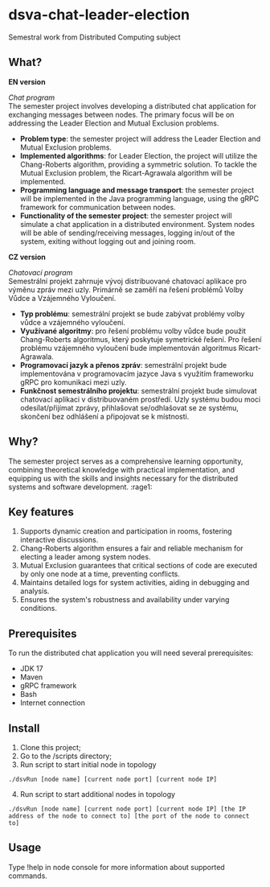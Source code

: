 # dsva-chat-leader-election
Semestral work from Distributed Computing subject
## What?

**EN version**

*Chat program* </br>
The semester project involves developing a distributed chat application for exchanging messages between nodes. The primary focus will be on addressing the Leader Election and Mutual Exclusion problems.

- **Problem type**: the semester project will address the Leader Election and Mutual Exclusion problems.
- **Implemented algorithms**: for Leader Election, the project will utilize the Chang-Roberts algorithm, providing a symmetric solution. To tackle the Mutual Exclusion problem, the Ricart-Agrawala algorithm will be implemented.
- **Programming language and message transport**: the semester project will be implemented in the Java programming language, using the gRPC framework for communication between nodes.
- **Functionality of the semester project**: the semester project will simulate a chat application in a distributed environment. System nodes will be able of sending/receiving messages, logging in/out of the system, exiting without logging out and joining room.

**CZ version**

*Chatovací program* </br>
Semestrální projekt zahrnuje vývoj distribuované chatovací aplikace pro výměnu zpráv mezi uzly. Primárně se zaměří na řešení problémů Volby Vůdce a Vzájemného Vyloučení.

- **Typ problému**: semestrální projekt se bude zabývat problémy volby vůdce a vzájemného vyloučení.
- **Využívané algoritmy**: pro řešení problému volby vůdce bude použit Chang-Roberts algoritmus, který poskytuje symetrické řešení. Pro řešení problému vzájemného vyloučení bude implementován algoritmus Ricart-Agrawala.
- **Programovací jazyk a přenos zpráv**: semestrální projekt bude implementována v programovacím jazyce Java s využitím frameworku gRPC pro komunikaci mezi uzly.
- **Funkčnost semestrálního projektu**: semestrální projekt bude simulovat chatovací aplikaci v distribuovaném prostředí. Uzly systému budou moci odesílat/přijímat zprávy, přihlašovat se/odhlašovat se ze systému, skončení bez odhlášení a připojovat se k místnosti.

## Why?

The semester project serves as a comprehensive learning opportunity, combining theoretical knowledge with practical implementation, and equipping us with the skills and insights necessary for the distributed systems and software development. :rage1:

## Key features

1. Supports dynamic creation and participation in rooms, fostering interactive discussions.
2. Chang-Roberts algorithm ensures a fair and reliable mechanism for electing a leader among system nodes.
3. Mutual Exclusion guarantees that critical sections of code are executed by only one node at a time, preventing conflicts.
4. Maintains detailed logs for system activities, aiding in debugging and analysis.
5. Ensures the system's robustness and availability under varying conditions.

## Prerequisites
To run the distributed chat application you will need several prerequisites:
- JDK 17
- Maven
- gRPC framework
- Bash
- Internet connection

## Install
1. Clone this project;
2. Go to the /scripts directory;
3. Run script to start initial node in topology
```
./dsvRun [node name] [current node port] [current node IP]
```
4. Run script to start additional nodes in topology
```
./dsvRun [node name] [current node port] [current node IP] [the IP address of the node to connect to] [the port of the node to connect to]
```

## Usage
Type !help in node console for more information about supported commands.
